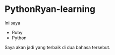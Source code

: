 # PythonRyan-learning
Ini saya

- Ruby 
- Python

Saya akan jadi yang terbaik di dua bahasa tersebut.
